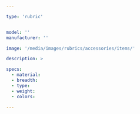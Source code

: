 ```yaml
---

type: 'rubric'


model: ''
manufacturer: ''

image: '/media/images/rubrics/accessories/items/'

description: >

specs:  
  - material:
  - breadth:
  - type:
  - weight:
  - colors:

---
```

